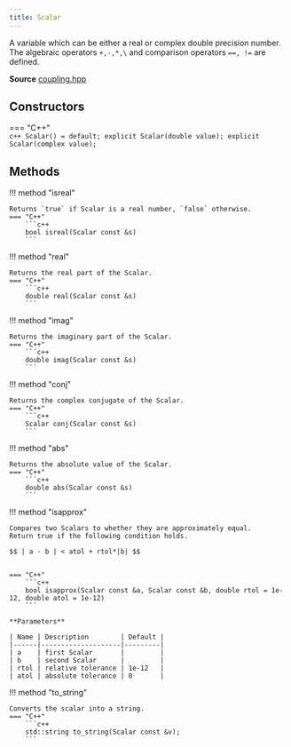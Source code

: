```yaml
---
title: Scalar
---
```


A variable which can be either a real or complex double precision number. The algebraic operators `+,-,*,\` and comparison operators `==, !=` are defined.

**Source** [coupling.hpp](https://github.com/awietek/xdiag/blob/main/xdiag/operators/scalar.hpp)

## Constructors

=== "C++"	
	```c++
	Scalar() = default;
	explicit Scalar(double value);
	explicit Scalar(complex value);
	```
## Methods

!!! method "isreal"

    Returns `true` if Scalar is a real number, `false` otherwise. 
    === "C++" 
    	```c++
		bool isreal(Scalar const &s)
		```

!!! method "real"

    Returns the real part of the Scalar.
    === "C++" 
    	```c++
		double real(Scalar const &s)
		```

!!! method "imag"

    Returns the imaginary part of the Scalar.
    === "C++" 
    	```c++
		double imag(Scalar const &s)
		```
		
!!! method "conj"

    Returns the complex conjugate of the Scalar.
    === "C++" 
    	```c++
		Scalar conj(Scalar const &s)
		```

!!! method "abs"

    Returns the absolute value of the Scalar.
    === "C++" 
    	```c++
		double abs(Scalar const &s)
		```

!!! method "isapprox"

    Compares two Scalars to whether they are approximately equal. 
	Return true if the following condition holds.

	$$ | a - b | < atol + rtol*|b| $$


    === "C++" 
    	```c++
		bool isapprox(Scalar const &a, Scalar const &b, double rtol = 1e-12, double atol = 1e-12)
		```

	**Parameters**
    
	| Name | Description        | Default |
    |------|--------------------|---------|
    | a    | first Scalar       |         |
    | b    | second Scalar      |         |
    | rtol | relative tolerance | 1e-12   |
	| atol | absolute tolerance | 0       |


!!! method "to_string"

	Converts the scalar into a string.
    === "C++" 
    	```c++
		std::string to_string(Scalar const &v);
		```
